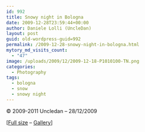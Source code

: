 ```yaml
---
id: 992
title: Snowy night in Bologna
date: 2009-12-28T23:59:44+00:00
author: Daniele Lolli (UncleDan)
layout: post
guid: old-wordpress-guid=992
permalink: /2009-12-28-snowy-night-in-bologna.html
mytory_md_visits_count:
  - "47"
image: /uploads/2009/12/2009-12-18-P1010100-TN.png
categories:
  - Photography
tags:
  - bologna
  - snow
  - snowy night
---
```

© 2009-2011 Uncledan &#8211; 28/12/2009
  
[[Full size](https://filedn.com/lAHAHtmqjaTjJxFAtUSMfN8/gallery/31-Snowy%20Night%20%28Bologna%2C%2018-12-2009%29/2009-12-18%20P1010100.JPG "Snowy night in Bologna") &#8211; [Gallery](https://filedn.com/lAHAHtmqjaTjJxFAtUSMfN8/gallery/31-Snowy-Night-Bologna,-18-12-2009.html "Gallery")]
